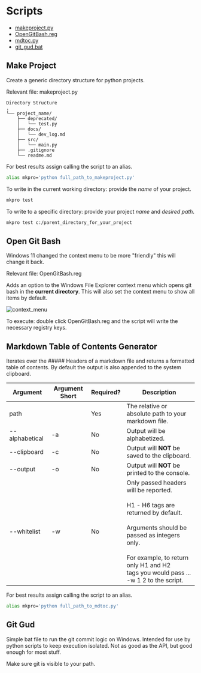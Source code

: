 # Scripts
- [makeproject.py](#make-project)
- [OpenGitBash.reg](#open-git-bash)
- [mdtoc.py](#markdown-table-of-contents-generator)
- [git_gud.bat](#git-gud)

## Make Project
Create a generic directory structure for python projects.

Relevant file: makeproject.py

```
Directory Structure
.
└── project_name/
    ├── deprecated/
    │   └── test.py
    ├── docs/
    │   └── dev_log.md
    ├── src/
    │   └── main.py
    ├── .gitignore
    └── readme.md

```
For best results assign calling the script to an alias.

```Bash
alias mkpro='python full_path_to_makeproject.py'
```

To write in the current working directory: provide the *name* of your project.

```Bash
mkpro test
````

To write to a specific directory: provide your project *name* and *desired path*.

```Bash
mkpro test c:/parent_directory_for_your_project
````

## Open Git Bash
Windows 11 changed the context menu to be more "friendly" this will change it back.

Relevant file: OpenGitBash.reg

Adds an option to the Windows File Explorer context menu which opens git bash in the **current directory**. This will also set the context menu to show all items by default.

![context_menu](https://user-images.githubusercontent.com/87616660/185630892-e914b39f-89a0-49c4-9c26-92a99853f835.png)

To execute: double click OpenGitBash.reg and the script will write the necessary registry keys.

## Markdown Table of Contents Generator
Iterates over the ##### Headers of a markdown file and returns a formatted
table of contents. By default the output is also appended to the system
clipboard.

| Argument | Argument Short | Required? | Description |
|---|---|---|---|
| path |  | Yes | The relative or absolute path to your markdown file. |
| --alphabetical | -a | No | Output will be alphabetized. |
| --clipboard | -c | No | Output will **NOT** be saved to the clipboard. |
| --output | -o | No | Output will **NOT** be printed to the console. |
| --whitelist | -w | No | Only passed headers will be reported.<br><br>H1 - H6 tags are returned by default.<br><br>Arguments should be passed as integers only. <br><br>For example, to return only H1 and H2  <br>tags you would pass ... -w 1 2 to the script. |ntegers only. <br><br>For example, to return only H1 and H2  <br>tags you would pass ... -w 1 2 to the script. |


For best results assign calling the script to an alias.

```Bash
alias mkpro='python full_path_to_mdtoc.py'
```

## Git Gud
Simple bat file to run the git commit logic on Windows. Intended for use by python scripts to keep execution isolated. Not as good as the API, but good enough for most stuff. 

Make sure git is visible to your path.
